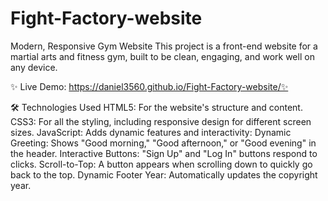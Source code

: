# Fight-Factory-website

Modern, Responsive Gym Website
This project is a front-end website for a martial arts and fitness gym, built to be clean, engaging, and work well on any device.

✨ Live Demo: https://daniel3560.github.io/Fight-Factory-website/✨

🛠️ Technologies Used
HTML5: For the website's structure and content.
CSS3: For all the styling, including responsive design for different screen sizes.
JavaScript: Adds dynamic features and interactivity:
Dynamic Greeting: Shows "Good morning," "Good afternoon," or "Good evening" in the header.
Interactive Buttons: "Sign Up" and "Log In" buttons respond to clicks.
Scroll-to-Top: A button appears when scrolling down to quickly go back to the top.
Dynamic Footer Year: Automatically updates the copyright year.
